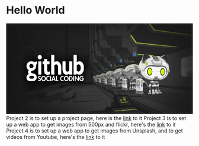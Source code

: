 # Hello World
![Github social coding logo](image/github-logo.jpg)
Project 2 is to set up a project page, here is the [link](https://uo-cit.github.io/p2-17S-lewisisz/) to it
Project 3 is to set up a web app to get images from 500px and flickr, here's the [link](https://uo-cit.github.io/p3-17s-lewisisz/) to it
Project 4 is to set up a web app to get images from Unsplash, and to get videos from Youtube, here's the [link](https://uo-cit.github.io/p4-17s-lewisisz/) to it
